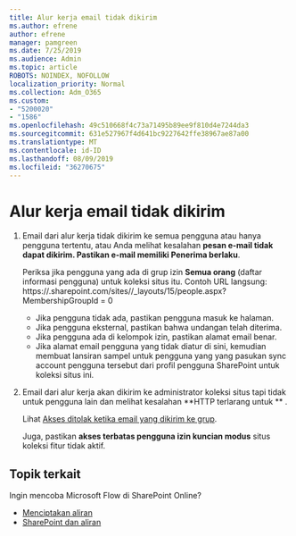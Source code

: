 ```yaml
---
title: Alur kerja email tidak dikirim
ms.author: efrene
author: efrene
manager: pamgreen
ms.date: 7/25/2019
ms.audience: Admin
ms.topic: article
ROBOTS: NOINDEX, NOFOLLOW
localization_priority: Normal
ms.collection: Adm_O365
ms.custom:
- "5200020"
- "1586"
ms.openlocfilehash: 49c510668f4c73a71495b89ee9f810d4e7244da3
ms.sourcegitcommit: 631e527967f4d641bc9227642ffe38967ae87a00
ms.translationtype: MT
ms.contentlocale: id-ID
ms.lasthandoff: 08/09/2019
ms.locfileid: "36270675"
---
```

# <a name="workflow-email-is-not-being-sent"></a>Alur kerja email tidak dikirim

1. Email dari alur kerja tidak dikirim ke semua pengguna atau hanya pengguna tertentu, atau Anda melihat kesalahan **pesan e-mail tidak dapat dikirim. Pastikan e-mail memiliki Penerima berlaku**.

    Periksa jika pengguna yang ada di grup izin **Semua orang** (daftar informasi pengguna) untuk koleksi situs itu.  Contoh URL langsung: https://<tenant>.sharepoint.com/sites/<sitename>/_layouts/15/people.aspx? MembershipGroupId = 0

    - Jika pengguna tidak ada, pastikan pengguna masuk ke halaman. 
    - Jika pengguna eksternal, pastikan bahwa undangan telah diterima.
    - Jika pengguna ada di kelompok izin, pastikan alamat email benar.
    - Jika alamat email pengguna yang tidak diatur di sini, kemudian membuat lansiran sampel untuk pengguna yang yang pasukan sync account pengguna tersebut dari profil pengguna SharePoint untuk koleksi situs ini.
 
2. Email dari alur kerja akan dikirim ke administrator koleksi situs tapi tidak untuk pengguna lain dan melihat kesalahan **HTTP terlarang untuk <spam> <spam> ** <spam> <spam>.
 

    Lihat [Akses ditolak ketika email yang dikirim ke grup](https://docs.microsoft.com/sharepoint/support/server-admin/access-denied-when-send-an-email-to-groups).

    Juga, pastikan **akses terbatas pengguna izin kuncian modus** situs koleksi fitur tidak aktif.


## <a name="related-topics"></a>Topik terkait
Ingin mencoba Microsoft Flow di SharePoint Online?
- [Menciptakan aliran](https://support.office.com/article/Create-a-flow-for-a-list-or-library-in-SharePoint-Online-or-OneDrive-for-Business-a9c3e03b-0654-46af-a254-20252e580d01) 
- [SharePoint dan aliran](https://flow.microsoft.com/blog/sharepoint-and-flow/) 


